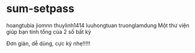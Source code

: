 # sum-setpass
hoangtubia
jiomnn
thuylinh1414
luuhongtuan
truonglamdung
Một thư viện giúp bạn tính tổng của 2 số bất kỳ

Đơn giản, dễ dùng, cực kỳ nhẹ!!!!!
